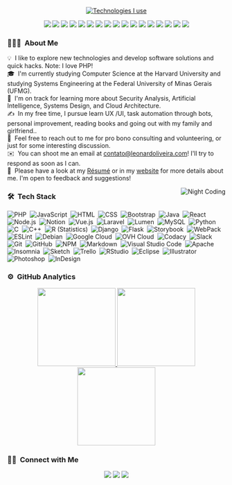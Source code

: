 
<!--
<div>
cpp  
                                    void life(void)
                                    {
                                      printf("Hi 👋, I'm Leonardo! \n");
                                      printf("A passionate linux hacker from Brazil \n");
                                      char currentlyLearning[] = "Java";
                                      char AskMeAbout[] = "Anything";
                                      char ReachMeAt[] = "contato@leonardoliveira.com";
                                      char FunFact[]  = "I'm not fun 😭";
                                    }


</div>
!-->


<div align=center>



  
   <p align=center><a href="https://github.com/deep.5050"><img src="https://i.imgur.com/gO1tJqp.png" title="Technologies I use" align=center/></a></p>

 
 <div align="center">
   <img src="https://img.shields.io/badge/php%20-%23339933.svg?&style=for-the-badge&logo=php&logoColor=white" />
   <img src="https://img.shields.io/badge/wordpress%20-%23339933.svg?&style=for-the-badge&logo=wordpress&logoColor=white" />
   <img src="https://img.shields.io/badge/%20-%23339933.svg?&style=for-the-badge&logo=c&logoColor=white" />
   <img src="https://img.shields.io/badge/electron%20-%23e34f26.svg?&style=for-the-badge&logo=electron&logoColor=white" />
   <img src="https://img.shields.io/badge/javascript%20-%23339933.svg?&style=for-the-badge&logo=javascript&logoColor=white" />
   <img src="https://img.shields.io/badge/html5%20-%23e34f26.svg?&style=for-the-badge&logo=html5&logoColor=white" />
   <img src="https://img.shields.io/badge/node.js%20-%23339933.svg?&style=for-the-badge&logo=node.js&logoColor=white" />
   <img src="https://img.shields.io/badge/Docker%20-%23e34f26.svg?&style=for-the-badge&logo=docker&logoColor=white" />
   <img src="https://img.shields.io/badge/python%20-%23339933.svg?&style=for-the-badge&logo=python&logoColor=white" />
   <img src="https://img.shields.io/badge/Linux%20-%23e34f26.svg?&style=for-the-badge&logo=linux&logoColor=white" />
   <img src="https://img.shields.io/badge/java%20-%23339933.svg?&style=for-the-badge&logo=java&logoColor=white" />
   <img src="https://img.shields.io/badge/kotlin%20-%23339933.svg?&style=for-the-badge&logo=kotlin&logoColor=white" />
   <img src="https://img.shields.io/badge/typescript%20-%23339933.svg?&style=for-the-badge&logo=typescript&logoColor=white" />
   <img src="https://img.shields.io/badge/swift%20-%23339933.svg?&style=for-the-badge&logo=swift&logoColor=white" />
   <img src="https://img.shields.io/badge/go%20-%23339933.svg?&style=for-the-badge&logo=go&logoColor=white" />
   <img src="https://img.shields.io/badge/scala%20-%23339933.svg?&style=for-the-badge&logo=scala&logoColor=white" />
   <img src="https://img.shields.io/badge/elm%20-%23339933.svg?&style=for-the-badge&logo=elm&logoColor=white" />
 </div>
 </div>
 
### 👨🏻‍💻 &nbsp;About Me

💡 &nbsp;I like to explore new technologies and develop software solutions and quick hacks. Note: I love PHP!\
🎓 &nbsp;I'm currently studying Computer Science at the Harvard University and studying Systems Engineering at the Federal University of Minas Gerais (UFMG).\
🌱 &nbsp;I'm on track for learning more about Security Analysis, Artificial Intelligence, Systems Design, and Cloud Architecture.\
✍️ &nbsp;In my free time, I pursue learn UX /UI, task automation through bots, personal improvement, reading books and going out with my family and girlfriend..\
💬 &nbsp;Feel free to reach out to me for pro bono consulting and volunteering, or just for some interesting discussion.\
✉️ &nbsp;You can shoot me an email at contato@leonardoliveira.com! I'll try to respond as soon as I can.\
📄 &nbsp;Please have a look at my [Résumé](https://www.linkedin.com/in/srgoogle23/) or in my [website](https://leonardoliveira.com/) for more details about me. I'm open to feedback and suggestions!

<img alt="Night Coding" src="https://i.imgur.com/tbgWQm3.gif" align="right"/>

### 🛠 &nbsp;Tech Stack
![PHP](https://img.shields.io/badge/-PHP-05122A?style=flat&logo=php)&nbsp;
![JavaScript](https://img.shields.io/badge/-JavaScript-05122A?style=flat&logo=javascript)&nbsp;
![HTML](https://img.shields.io/badge/-HTML-05122A?style=flat&logo=HTML5)&nbsp;
![CSS](https://img.shields.io/badge/-CSS-05122A?style=flat&logo=CSS3&logoColor=1572B6)&nbsp;
![Bootstrap](https://img.shields.io/badge/-Bootstrap-05122A?style=flat&logo=bootstrap&logoColor=563D7C)&nbsp;
![Java](https://img.shields.io/badge/-Java-05122A?style=flat&logo=Java&logoColor=FFA518)&nbsp;
![React](https://img.shields.io/badge/-React-05122A?style=flat&logo=react)&nbsp;
![Node.js](https://img.shields.io/badge/-Node.js-05122A?style=flat&logo=node.js)&nbsp;
![Notion](https://img.shields.io/badge/-Notion-000000?style=flat-square&logo=Notion&logoColor=white"!)&nbsp;
![Vue.js](https://img.shields.io/badge/-Vue.js-42B883?style=flat-square&logo=Vue.js&logoColor=white"!)&nbsp;
![Laravel](https://img.shields.io/badge/-Laravel-F55247?style=flat-square&logo=Laravel&logoColor=white"!)&nbsp;
![Lumen](https://img.shields.io/badge/-Lumen-E74430?style=flat-square&logo=Lumen&logoColor=white"!)&nbsp;
![MySQL](https://img.shields.io/badge/-MySQL-F29111?style=flat-square&logo=MySQL&logoColor=white)&nbsp;
![Python](https://img.shields.io/badge/-Python-05122A?style=flat&logo=python)&nbsp;
![C](https://img.shields.io/badge/-C-05122A?style=flat&logo=C&logoColor=A8B9CC)&nbsp;
![C++](https://img.shields.io/badge/-C++-05122A?style=flat&logo=C%2B%2B&logoColor=00599C)&nbsp;
![R (Statistics)](https://img.shields.io/badge/-R-05122A?style=flat&logo=R&logoColor=276DC3)&nbsp;
![Django](https://img.shields.io/badge/-Django-05122A?style=flat&logo=django&logoColor=092E20)&nbsp;
![Flask](https://img.shields.io/badge/-Flask-05122A?style=flat&logo=flask)&nbsp;
![Storybook](https://img.shields.io/badge/-Storybook-FF4785?style=flat-square&logo=Storybook&logoColor=white"!)&nbsp;
![WebPack](https://img.shields.io/badge/-WebPack-1C78C0?style=flat-square&logo=WebPack&logoColor=white"!)&nbsp;
![ESLint](https://img.shields.io/badge/-ESLint-4B32C3?style=flat-square&logo=ESLint&logoColor=white"!)&nbsp;
![Debian](https://img.shields.io/badge/-Debian-A80030?style=flat-square&logo=Debian&logoColor=white"!)&nbsp;
![Google Cloud](https://img.shields.io/badge/-Google%20Cloud-4285F4?style=flat-square&logo=Google%20Cloud&logoColor=white"!)&nbsp;
![OVH Cloud](https://img.shields.io/badge/-OVH%20Cloud-123F6D?style=flat-square&logo=OVH&logoColor=white"!)&nbsp;
![Codacy](https://img.shields.io/badge/-Codacy-222F29?style=flat-square&logo=Codacy&logoColor=white"!)&nbsp;
![Slack](https://img.shields.io/badge/-Slack-E01563?style=flat-square&logo=Slack&logoColor=white)&nbsp;
![Git](https://img.shields.io/badge/-Git-05122A?style=flat&logo=git)&nbsp;
![GitHub](https://img.shields.io/badge/-GitHub-05122A?style=flat&logo=github)&nbsp;
![NPM](https://img.shields.io/badge/-NPM-CB3837?style=flat-square&logo=NPM&logoColor=white)&nbsp;
![Markdown](https://img.shields.io/badge/-Markdown-05122A?style=flat&logo=markdown)&nbsp;
![Visual Studio Code](https://img.shields.io/badge/-Visual%20Studio%20Code-05122A?style=flat&logo=visual-studio-code&logoColor=007ACC)&nbsp;
![Apache](https://img.shields.io/badge/-Apache-D22128?style=flat-square&logo=Apache&logoColor=white)&nbsp;
![Insomnia](https://img.shields.io/badge/-Insomnia-5849BE?style=flat-square&logo=Insomnia&logoColor=white)&nbsp;
![Sketch](https://img.shields.io/badge/-Sketch-FA6400?style=flat-square&logo=Sketch&logoColor=white)&nbsp;
![Trello](https://img.shields.io/badge/-Trello-0079BF?style=flat-square&logo=Trello&logoColor=white)&nbsp;
![RStudio](https://img.shields.io/badge/-RStudio-05122A?style=flat&logo=rstudio)&nbsp;
![Eclipse](https://img.shields.io/badge/-Eclipse-05122A?style=flat&logo=eclipse-ide&logoColor=2C2255)&nbsp;
![Illustrator](https://img.shields.io/badge/-Illustrator-05122A?style=flat&logo=adobe-illustrator)&nbsp;
![Photoshop](https://img.shields.io/badge/-Photoshop-05122A?style=flat&logo=adobe-photoshop)&nbsp;
![InDesign](https://img.shields.io/badge/-InDesign-05122A?style=flat&logo=adobe-indesign)&nbsp;
    
### ⚙️ &nbsp;GitHub Analytics

<p align="center">
<a href="https://github.com/srgoogle23">
  <img height="180em" src="https://github-readme-stats-eight-theta.vercel.app/api?username=AVS1508&show_icons=true&theme=algolia&include_all_commits=true&count_private=true"/>
  <img height="180em" src="https://github-readme-stats-eight-theta.vercel.app/api/top-langs/?username=AVS1508&layout=compact&langs_count=8&theme=algolia"/>
  <img height="180em" src="https://github-readme-stats.vercel.app/api/top-langs/?username=srgoogle23&layout=compact&theme=algolia"/>

</a>
</p>

### 🤝🏻 &nbsp;Connect with Me

<p align="center">
<a href="https://www.linkedin.com/in/leonardo-oliveira-teixeira/"><img src="https://img.shields.io/badge/-Leonardo%20Oliveira%20Teixeira-0077B5?style=flat&logo=Linkedin&logoColor=white"/></a>
<a href="mailto:contato@leonardoliveira.com"><img src="https://img.shields.io/badge/-contato@leonardoliveira.com-D14836?style=flat&logo=Gmail&logoColor=whitee"/></a>
<a href="https://instagram.com/srgoogle23"><img src="https://img.shields.io/badge/-@srgoogle23-E4405F?style=flat&logo=Instagram&logoColor=white"/></a>
</p>


